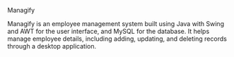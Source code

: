 Managify

Managify is an employee management system built using Java with Swing and AWT for the user interface, and MySQL for the database.
It helps manage employee details, including adding, updating, and deleting records through a desktop application.
